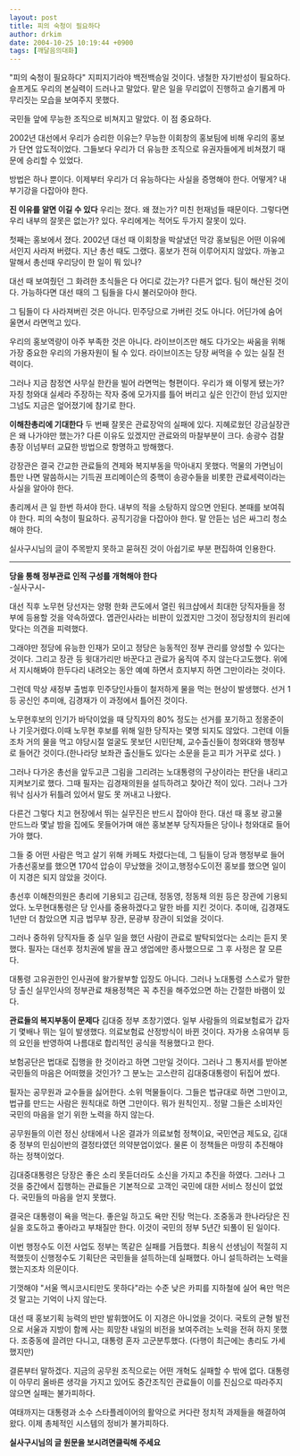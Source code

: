 ```yaml
---
layout: post
title: 피의 숙청이 필요하다
author: drkim
date: 2004-10-25 10:19:44 +0900
tags: [깨달음의대화]
---
```

 "피의 숙청이 필요하다" 지피지기라야 백전백승일 것이다. 냉철한 자기반성이 필요하다. 슬프게도 우리의 본실력이 드러나고 말았다. 맡은 일을 무리없이 진행하고 슬기롭게 마무리짓는 모습을 보여주지 못했다.    
  
국민들 앞에 무능한 조직으로 비쳐지고 말았다. 이 점 중요하다. 
  
  
2002년 대선에서 우리가 승리한 이유는? 무능한 이회창의 홍보팀에 비해 우리의 홍보가 단연 압도적이었다. 그들보다 우리가 더 유능한 조직으로 유권자들에게 비쳐졌기 때문에 승리할 수 있었다.    
  
방법은 하나 뿐이다. 이제부터 우리가 더 유능하다는 사실을 증명해야 한다. 어떻게? 내부기강을 다잡아야 한다.    
  
**진 이유를 알면 이길 수 있다** 
우리는 졌다. 왜 졌는가? 미친 헌재넘들 때문이다. 그렇다면 우리 내부의 잘못은 없는가? 있다. 우리에게는 적어도 두가지 잘못이 있다.    
  
첫째는 홍보에서 졌다. 2002년 대선 때 이회창을 박살냈던 막강 홍보팀은 어떤 이유에서인지 사라져 버렸다. 지난 총선 때도 그랬다. 홍보가 전혀 이루어지지 않았다. 까놓고 말해서 총선때 우리당이 한 일이 뭐 있나? 
  
  
대선 때 보여줬던 그 화려한 초식들은 다 어디로 갔는가? 다른거 없다. 팀이 해산된 것이다. 가능하다면 대선 때의 그 팀들을 다시 불러모아야 한다.    
  
그 팀들이 다 사라져버린 것은 아니다. 민주당으로 가버린 것도 아니다. 어딘가에 숨어 울면서 라면먹고 있다.    
  
우리의 홍보역량이 아주 부족한 것은 아니다. 라이브이즈만 해도 다가오는 싸움을 위해 가장 중요한 우리의 가용자원이 될 수 있다. 라이브이즈는 당장 써먹을 수 있는 실질 전력이다.    
  
그러나 지금 참정연 사무실 한칸을 빌어 라면먹는 형편이다. 우리가 왜 이렇게 됐는가? 자칭 청와대 실세라 주장하는 작자 중에 모가지를 틀어 버리고 싶은 인간이 한넘 있지만 그넘도 지금은 엎어졌기에 참기로 한다. 
  
  
**이해찬총리에 기대한다** 
두 번째 잘못은 관료장악의 실패에 있다. 지혜로웠던 강금실장관은 왜 나가야만 했는가? 다른 이유도 있겠지만 관료와의 마찰부분이 크다. 송광수 검찰총장 이넘부터 교묘한 방법으로 항명하고 방해했다.    
  
강장관은 결국 간교한 관료들의 견제와 복지부동을 막아내지 못했다. 먹물의 가면님이 틈만 나면 말씀하시는 기득권 프리메이슨의 중핵이 송광수들을 비롯한 관료세력이라는 사실을 알아야 한다.    
  
총리께서 큰 일 한번 하셔야 한다. 내부의 적을 소탕하지 않으면 안된다. 본때를 보여줘야 한다. 피의 숙청이 필요하다. 공직기강을 다잡아야 한다. 말 안듣는 넘은 싸그리 청소해야 한다.    
  
실사구시님의 글이 주목받지 못하고 묻혀진 것이 아쉽기로 부분 편집하여 인용한다. 

    
  
  
****  
**당을 통해 정부관료 인적 구성를 개혁해야 한다**  
-실사구시- 
  
  
대선 직후 노무현 당선자는 양평 한화 콘도에서 열린 워크샵에서 최대한 당직자들을 정부에 등용할 것을 약속하였다. 엽관인사라는 비판이 있겠지만 그것이 정당정치의 원리에 맞다는 의견을 피력했다.    
  
그래야만 정당에 유능한 인재가 모이고 정당은 능동적인 정부 관리를 양성할 수 있다는 것이다. 그리고 장관 등 윗대가리만 바꾼다고 관료가 움직여 주지 않는다고도했다. 위에서 지시해봐야 한두다리 내려오는 동안 예예 하면서 흐지부지 하면 그만이라는 것이다.    
  
그런데 막상 새정부 출범후 민주당인사들이 철저하게 물을 먹는 현상이 발생했다. 선거 1등 공신인 추미애, 김경재가 이 과정에서 틀어진 것이다.    
  
노무현후보의 인기가 바닥이었을 때 당직자의 80% 정도는 선거를 포기하고 정몽준이나 기웃거렸다.이때 노무현 후보를 위해 일한 당직자는 몇명 되지도 않았다. 그런데 이들조차 거의 물을 먹고 야당시절 얼굴도 못보던 시민단체, 교수출신들이 청와대와 행정부로 들어간 것이다.(한나라당 보좌관 출신들도 있다는 소문을 듣고 피가 거꾸로 섰다. )    
  
그러나 다가온 총선을 앞두고큰 그림을 그리려는 노대통령의 구상이라는 판단을 내리고 지켜보기로 했다. 그때 필자는 김경재의원을 설득하려고 찾아간 적이 있다. 그러나 그가 워낙 심사가 뒤틀려 있어서 말도 못 꺼내고 나왔다.    
  
다른건 그렇다 치고 현장에서 뛰는 실무진은 반드시 잡아야 한다. 대선 때 홍보 광고물 만드느라 몇날 밤을 집에도 못들어가며 애쓴 홍보본부 당직자들은 당이나 청와대로 들어가야 했다.    
  
그들 중 어떤 사람은 먹고 살기 위해 카페도 차렸다는데, 그 팀들이 당과 행정부로 들어가총선홍보를 했으면 170석 압승이 무났했을 것이고,행정수도이전 홍보를 했으면 일이 이 지경은 되지 않았을 것이다.    
  
총선후 이해찬의원은 총리에 기용되고 김근태, 정동영, 정동채 의원 등은 장관에 기용되었다. 노무현대통령은 당 인사를 중용하겠다고 말한 바를 지킨 것이다. 추미애, 김경재도 1년만 더 참았으면 지금 법무부 장관, 문광부 장관이 되었을 것이다.    
  
그러나 중하위 당직자들 중 실무 일을 했던 사람이 관료로 발탁되었다는 소리는 듣지 못했다. 필자는 대선후 정치권에 발을 끊고 생업에만 종사했으므로 그 후 사정은 잘 모른다.    
  
대통령 고유권한인 인사권에 왈가왈부할 입장도 아니다. 그러나 노대통령 스스로가 말한 당 출신 실무인사의 정부관료 채용정책은 꼭 추진을 해주었으면 하는 간절한 바램이 있다.    
  
**관료들의 복지부동이 문제다** 
김대중 정부 초창기였다. 일부 사람들의 의료보험료가 갑자기 몇배나 뛰는 일이 발생했다. 의료보험료 산정방식이 바뀐 것이다. 자가용 소유여부 등의 요인을 반영하여 나름대로 합리적인 공식을 적용했다고 한다.    
  
보험공단은 법대로 집행을 한 것이라고 하면 그만일 것이다. 그러나 그 통지서를 받아본 국민들의 마음은 어떠했을 것인가? 그 분노는 고스란히 김대중대통령이 뒤집어 썼다.    
  
필자는 공무원과 교수들을 싫어한다. 소위 먹물들이다. 그들은 법규대로 하면 그만이고, 법규를 만드는 사람은 원칙대로 하면 그만이다. 뭐가 원칙인지.. 정말 그들은 소비자인 국민의 마음을 얻기 위한 노력을 하지 않는다. 
  
  
공무원들의 이런 정신 상태에서 나온 결과가 의료보험 정책이요, 국민연금 제도요, 김대중 정부의 민심이반의 결정타였던 의약분업이었다. 물론 이 정책들은 마땅히 추진해야 하는 정책이었다.    
  
김대중대통령은 당장은 좋은 소리 못듣더라도 소신을 가지고 추진을 하였다. 그러나 그것을 중간에서 집행하는 관료들은 기본적으로 고객인 국민에 대한 서비스 정신이 없었다. 국민들의 마음을 얻지 못했다. 
  
  
결국은 대통령이 욕을 먹는다. 좋은일 하고도 욕만 진탕 먹는다. 조중동과 한나라당은 진실을 호도하고 좋아라고 부채질만 한다. 이것이 국민의 정부 5년간 되풀이 된 일이다.    
  
이번 행정수도 이전 사업도 정부는 똑같은 실패를 거듭했다. 최용식 선생님이 적절히 지적했듯이 신행정수도 기획단은 국민들을 설득하는데 실패했다. 아니 설득하려는 노력을 했는지조차 의문이다.    
  
기껏해야 "서울 멕시코시티만도 못하다"라는 수준 낮은 카피를 지하철에 실어 욕만 먹은 것 말고는 기억이 나지 않는다.    
  
대선 때 홍보기획 능력의 반만 발휘했어도 이 지경은 아니었을 것이다. 국토의 균형 발전으로 서울과 지방이 함께 사는 희망찬 내일의 비전을 보여주려는 노력을 전혀 하지 못했다. 조중동에 끌려만 다니고, 대통령 혼자 고군분투했다. (다행이 최근에는 총리도 가세 했지만)    
  
결론부터 말하겠다. 지금의 공무원 조직으로는 어떤 개혁도 실패할 수 밖에 없다. 대통령이 아무리 올바른 생각을 가지고 있어도 중간조직인 관료들이 이를 진심으로 따라주지 않으면 실패는 불가피하다.    
  
여태까지는 대통령과 소수 스타플레이어의 활약으로 커다란 정치적 과제들을 해결하여 왔다. 이제 총체적인 시스템의 정비가 불가피하다.    
  
**실사구시님의 글 원문을 보시려면클릭해 주세요**